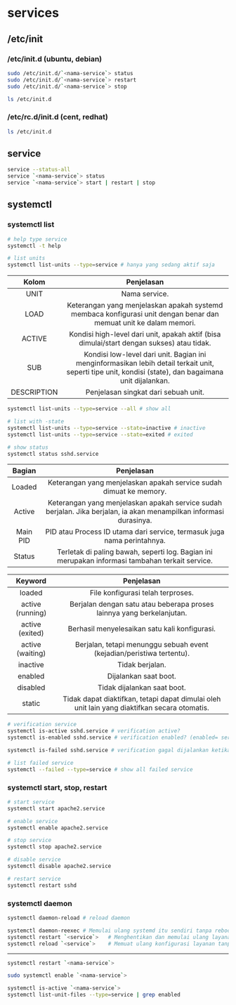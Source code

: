 # services
## /etc/init
### /etc/init.d (ubuntu, debian)
```bash
sudo /etc/init.d/`<nama-service`> status
sudo /etc/init.d/`<nama-service`> restart
sudo /etc/init.d/`<nama-service`> stop

ls /etc/init.d
```

### /etc/rc.d/init.d (cent, redhat)
```bash
ls /etc/init.d
```

## service
```bash
service --status-all
service `<nama-service`> status
service `<nama-service`> start | restart | stop
```

## systemctl
### systemctl list
```bash
# help type service
systemctl -t help
```

```bash
# list units
systemctl list-units --type=service # hanya yang sedang aktif saja
```

|    Kolom    |                                                                       Penjelasan                                                                       |
|:-----------:|:------------------------------------------------------------------------------------------------------------------------------------------------------:|
| UNIT        | Nama service.                                                                                                                                          |
| LOAD        | Keterangan yang menjelaskan apakah systemd membaca konfigurasi unit dengan benar dan memuat unit ke dalam memori.                                      |
| ACTIVE      | Kondisi high-level dari unit, apakah aktif (bisa dimulai/start dengan sukses) atau tidak.                                                              |
| SUB         | Kondisi low-level dari unit. Bagian ini menginformasikan lebih detail terkait unit, seperti tipe unit, kondisi (state), dan bagaimana unit dijalankan. |
| DESCRIPTION | Penjelasan singkat dari sebuah unit.                                                                                                                   |

```bash
systemctl list-units --type=service --all # show all

# list with -state
systemctl list-units --type=service --state=inactive # inactive
systemctl list-units --type=service --state=exited # exited
```

```bash
# show status
systemctl status sshd.service
```

|    Bagian   |                                                     Penjelasan                                                     |
|:-----------:|:------------------------------------------------------------------------------------------------------------------:|
| Loaded      | Keterangan yang menjelaskan apakah service sudah dimuat ke memory.                                                 |
| Active      | Keterangan yang menjelaskan apakah service sudah berjalan. Jika berjalan, ia akan menampilkan informasi durasinya. |
| Main PID    | PID atau Process ID utama dari service, termasuk juga nama perintahnya.                                            |
| Status      | Terletak di paling bawah, seperti log. Bagian ini merupakan informasi tambahan terkait service.                    |

|      Keyword     |                                          Penjelasan                                          |
|:----------------:|:--------------------------------------------------------------------------------------------:|
| loaded           | File konfigurasi telah terproses.                                                            |
| active (running) | Berjalan dengan satu atau beberapa proses lainnya yang berkelanjutan.                        |
| active (exited)  | Berhasil menyelesaikan satu kali konfigurasi.                                                |
| active (waiting) | Berjalan, tetapi menunggu sebuah event (kejadian/peristiwa tertentu).                        |
| inactive         | Tidak berjalan.                                                                              |
| enabled          | Dijalankan saat boot.                                                                        |
| disabled         | Tidak dijalankan saat boot.                                                                  |
| static           | Tidak dapat diaktifkan, tetapi dapat dimulai oleh unit lain yang diaktifkan secara otomatis. |

```bash
# verification service
systemctl is-active sshd.service # verification active?
systemctl is-enabled sshd.service # verification enabled? (enabled= service tersebut dijalankan otomatis saat sistem dimulai.)

systemctl is-failed sshd.service # verification gagal dijalankan ketika dimuali (enabled with error)

# list failed service
systemctl --failed --type=service # show all failed service
```

### systemctl start, stop, restart
```bash
# start service
systemctl start apache2.service

# enable service
systemctl enable apache2.service

# stop service
systemctl stop apache2.service

# disable service
systemctl disable apache2.service

# restart service
systemctl restart sshd
```

### systemctl daemon
```bash
systemctl daemon-reload # reload daemon

systemctl daemon-reexec	# Memulai ulang systemd itu sendiri tanpa reboot sistem.
systemctl restart `<service`>	# Menghentikan dan memulai ulang layanan tertentu.
systemctl reload `<service`>	# Memuat ulang konfigurasi layanan tanpa menghentikannya (jika layanan mendukung).
```

---
```bash
systemctl restart `<nama-service`>

sudo systemctl enable `<nama-service`>

systemctl is-active `<nama-service`>
systemctl list-unit-files --type=service | grep enabled
```